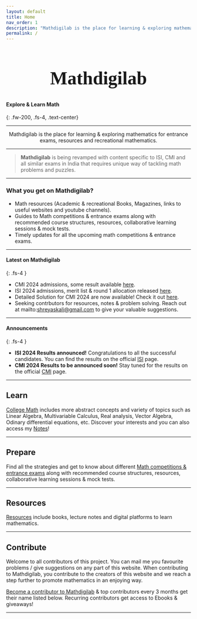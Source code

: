 ```yaml
---
layout: default
title: Home
nav_order: 1
description: "Mathdigilab is the place for learning & exploring mathematics for entrance exams, resources and recreational mathematics. This is the one-stop place for math enthusiasts."
permalink: /
---
```

 <!---<p align="center">
  <img src="/assets/images/mathdigilab.svg.png" width="100">
 </p>--->
 <!---<p align="center">
  <img src="/assets/images/Mathdigilab-logo.svg" alt="Mathdigilab"  width="max-width" />
 </p>--->

<div>
    <style>
      @font-face { font-family: Nibpro; src: url('assets/NibPro-LightItalic.ttf'); } 
      h1 {
        font-family: Nibpro;
        font-size: 50px;
        font-weight: 700;
      }
    </style>
    <h1 align="center">Mathdigilab</h1>
</div>


<h4>Explore & Learn Math</h4>
{: .fw-200, .fs-4, .text-center}

---

<p align="center">Mathdigilab is the place for learning & exploring mathematics for entrance exams, resources and recreational mathematics.</p>

---


> **Mathdigilab** is being revamped with content specific to ISI, CMI and all similar exams in India that requires unique way of tackling math problems and puzzles.

---

### What you get on <b>Mathdigilab</b>?

- Math resources (Academic & recreational Books, Magazines, links to useful websites and youtube channels).
- Guides to Math competitions & entrance exams along with recommended course structures, resources, collaborative learning sessions & mock tests.
- Timely updates for all the upcoming math competitions & entrance exams.

---

#### Latest on <b>Mathdigilab</b>
{: .fs-4 }
- CMI 2024 admissions, some result available [here](https://www.cmi.ac.in//admissions/entrance-results-2024.php).
- ISI 2024 admissions, merit list & round 1 allocation released [here](https://www.isical.ac.in/~admission/).
- Detailed Solution for CMI 2024 are now available! Check it out [here](https://mathdigilab.github.io/docs/math-exams/cmi).
- Seeking contrbutors for resources, notes & problem solving. Reach out at mailto:shreyaskali@gmail.com to give your valuable suggestions.

---

#### Announcements
{: .fs-4 }

- **ISI 2024 Results announced!** Congratulations to all the successful candidates. You can find the results on the official [ISI](https://www.isical.ac.in/~admission/) page.
- **CMI 2024 Results to be announced soon!** Stay tuned for the results on the official [CMI](https://www.cmi.ac.in/admissions/entrance-results-2024.php) page.

---

## Learn
[College Math](https://mathdigilab.github.io/docs/college-math) includes more abstract concepts and variety of topics such as Linear Algebra, Multivariable Calculus, Real analysis, Vector Algebra, Odinary differential equations, etc. Discover your interests and you can also access my [Notes](https://mathdigilab.github.io/docs/higher-mathematics/notes)!

---

## Prepare
Find all the strategies and get to know about different [Math competitions & entrance exams](https://mathdigilab.github.io/docs/math-exams) along with recommended course structures, resources, collaborative learning sessions & mock tests.

---

## Resources
[Resources](https://mathdigilab.github.io/docs/resources) include books, lecture notes and digital platforms to learn mathematics.

---

## Contribute
Welcome to all contributors of this project. You can mail me you favourite problems / give suggestions on any part of this website. When contributing to Mathdigilab, you contribute to the creators of this website and we reach a step further to promote mathematics in an enjoying way.

[Become a contributor to Mathdigilab](https://mathdigilab.github.io/docs/contribute) & top contributors every 3 months get their name listed below. Recurring contributors get access to Ebooks & giveaways!

---

<!-- ## Contributors

- **Shreyas Kali** <br>
> Contact: mathdigilab@gmail.com <br> Copyright &copy; 2021-2023 Mathdigilab. -->
